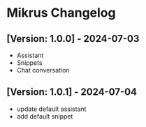 # Mikrus Changelog

## [Version: 1.0.0] - 2024-07-03

- Assistant 
- Snippets
- Chat conversation

## [Version: 1.0.1] - 2024-07-04

- update default assistant
- add default snippet

